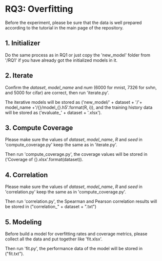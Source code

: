 # RQ3: Overfitting
Before the experiment, please be sure that the data is well prepared according to the tutorial in the main page of the repository.

## 1. Initializer
Do the same process as in RQ1 or just copy the 'new_model' folder from '/RQ1' if you have already got the initialized models in it.

## 2. Iterate
Confirm the *dataset*, *model_name* and *num* (6000 for mnist, 7326 for svhn, and 5000 for cifar) are correct, then run 'iterate.py'.

The iterative models will be stored as ('new_model/' + dataset + '/'+ model_name +'/{}/model_{}.h5'.format(R, i)), 
and the training history data will be stored as ('evaluate_' + dataset + '.xlsx').

## 3. Compute Coverage
Please make sure the values of *dataset*, *model_name*, *R* and *seed* in 'compute_coverage.py' keep the same as in 'iterate.py'. 

Then run 'compute_coverage.py', the coverage values will be stored in ('Coverage of {}.xlsx'.format(dataset)).

## 4. Correlation
Please make sure the values of *dataset*, *model_name*, *R* and *seed* in 'correlation.py' keep the same as in 'compute_coverage.py'. 

Then run 'correlation.py', the Spearman and Pearson correlation results will be stored in ("correlation_" + dataset + ".txt")

## 5. Modeling
Before build a model for overfitting rates and coverage metrics, please collect all the data and put together like 'fit.xlsx'. 

Then run 'fit.py', the performance data of the model will be stored in ("fit.txt").
